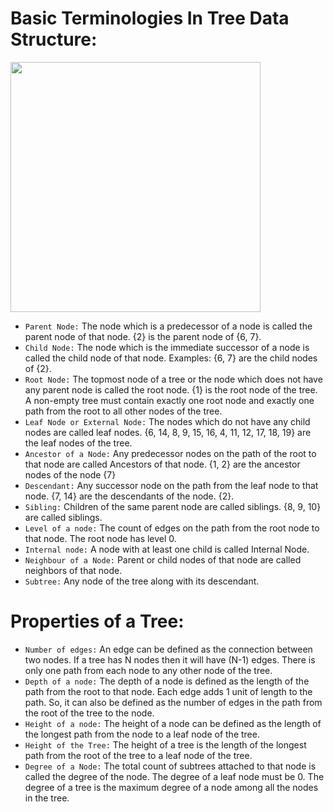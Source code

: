 # Basic Terminologies In Tree Data Structure:
<img src="https://media.geeksforgeeks.org/wp-content/cdn-uploads/20201129105858/Tree-Basic-Terminology.png" width="400px"></img>

- `Parent Node:` The node which is a predecessor of a node is called the parent node of that node. {2} is the parent node of {6, 7}.
- `Child Node:` The node which is the immediate successor of a node is called the child node of that node. Examples: {6, 7} are the child nodes of {2}.
- `Root Node:` The topmost node of a tree or the node which does not have any parent node is called the root node. {1} is the root node of the tree. A non-empty tree must contain exactly one root node and exactly one path from the root to all other nodes of the tree.
- `Leaf Node or External Node:` The nodes which do not have any child nodes are called leaf nodes. {6, 14, 8, 9, 15, 16, 4, 11, 12, 17, 18, 19} are the leaf nodes of the tree.
- `Ancestor of a Node:` Any predecessor nodes on the path of the root to that node are called Ancestors of that node. {1, 2} are the ancestor nodes of the node {7}
- `Descendant:` Any successor node on the path from the leaf node to that node. {7, 14} are the descendants of the node. {2}.
- `Sibling:` Children of the same parent node are called siblings. {8, 9, 10} are called siblings.
- `Level of a node:` The count of edges on the path from the root node to that node. The root node has level 0.
- `Internal node:` A node with at least one child is called Internal Node.
- `Neighbour of a Node:` Parent or child nodes of that node are called neighbors of that node.
- `Subtree:` Any node of the tree along with its descendant.

# Properties of a Tree:
- `Number of edges:` An edge can be defined as the connection between two nodes. If a tree has N nodes then it will have (N-1) edges. There is only one path from each node to any other node of the tree.
- `Depth of a node:` The depth of a node is defined as the length of the path from the root to that node. Each edge adds 1 unit of length to the path. So, it can also be defined as the number of edges in the path from the root of the tree to the node.
- `Height of a node:` The height of a node can be defined as the length of the longest path from the node to a leaf node of the tree.
- `Height of the Tree:` The height of a tree is the length of the longest path from the root of the tree to a leaf node of the tree.
- `Degree of a Node:` The total count of subtrees attached to that node is called the degree of the node. The degree of a leaf node must be 0. The degree of a tree is the maximum degree of a node among all the nodes in the tree.
